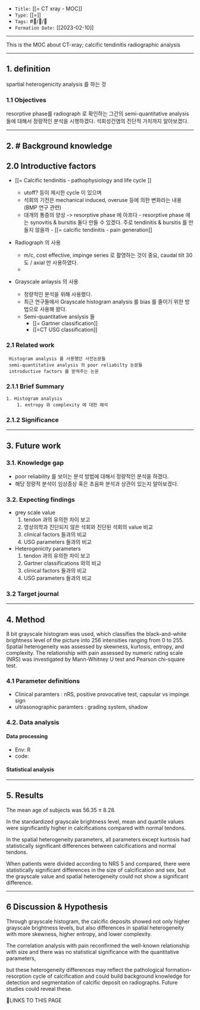 
-   `Title:` [[= CT xray - MOC]]
-   `Type:` [[=]]
-   `Tags:` #🧠️/📝️/🌱️ 
-   `Formation Date:` [[2023-02-10]]
---

This is the MOC about CT-xray; calcific tendinitis radiographic analysis

---
## 1. definition

spartial heterogenicity analysis  를 하는 것

### 1.1 Objectives
resorptive phase를 radiograph 로 확인하는 그간의 semi-quantitative analysis 들에 대해서 정량적인 분석을 시행하겠다.
석회성건염의 진단적 가치까지 알아보겠다.

---
## 2.  # Background knowledge

## 2.0 Introductive factors
- [[= Calcific tendinitis - pathophysiology and life cycle ]]
	- utoff? 등이 제시한 cycle 이 있으며
	- 석회의 기전은 mechanical induced, overuse 등에 의한 변화라는 내용(BMP 연구 관련)
	- 대개의 통증의 양상 -> resorptive phase 에 아프다 - resorptive phase 에는 synovitis & bursitis 둘다 만들 수 있겠다. 주로 tendinitis & bursitis 를 만들지 않을까 - [[= calcific tendinitis - pain generation]]
	
- Radiograph 의 사용
	- m/c, cost effective, impinge series 로 촬영하는 것이 중요, caudal tilt 30도 / axial 만 사용하였다.
	- 
- Grayscale anlaysis 의 사용
	- 정량적인 분석을 위해 사용했다.
	- 최근 연구들에서 Grayscale histogram analysis  를 bias 를 줄이기 위한 방법으로 사용해 왔다.
	- Semi-quantitative anslysis 들
		- [[= Gartner classification]]
		- [[=CT USG classification]]
### 2.1 Related work
	 Histogram analysis 를 사용했던 사전논문들
	 semi-quantitative analysis 의 poor reliabilty 논문들
	 introductive factors 를 받쳐주는 논문

### 2.1.1 Brief Summary 
	1. Histogram analysis
		1. entropy 와 complexity 에 대한 해석

### 2.1.2 Significance




---

## 3. Future work

### 3.1. Knowledge gap

- poor reliability 를 보이는 분석 방법에 대해서 정량적인 분석을 하겠다. 
- 해당 정량적 분석이 임상증상 혹은 초음파 분석과 상관이 있는지 알아보겠다.


### 3.2. Expecting findings
- grey scale value 
	1. tendon 과의 유의한 차이 보고
	2. 영상의학과 진단되지 않은 석회와 진단된 석회의 value 비교
	3. clinical factors 들과의 비교
	4. USG parameters 들과의 비교
- Heterogenicity parameters
	1. tendon 과의 유의한 차이 보고
	2. Gartner classifications 와의 비교
	3. clinical factors 들과의 비교
	4. USG parameters 들과의 비교
### 3.2 Target journal
---
## 4. Method

8 bit grayscale histogram was used, which classifies the black-and-white brightness level of the picture into 256 intensities ranging from 0 to 255. Spatial heterogeneity was assessed by skewness, kurtosis, entropy, and complexity. The relationship with pain assessed by numeric rating scale (NRS) was investigated by Mann-Whitney U test and Pearson chi-square test.

### 4.1 Parameter definitions
- Clinical paramters : nRS, positive provocative test, capsular vs impinge sign
- ultrasonographic paramters : grading system, shadow

### 4.2. Data analysis

#### Data processing
 - Env: R
 - code: 



#### Statistical analysis


---

## 5. Results

The mean age of subjects was 56.35 ± 8.28. 

In the standardized grayscale brightness level, mean and quartile values were significantly higher in calcifications compared with normal tendons.

In the spatial heterogeneity parameters, all parameters except kurtosis had statistically significant differences between calcifications and normal tendons. 

When patients were divided according to NRS 5 and compared, there were statistically significant differences in the size of calcification and sex, but the grayscale value and spatial heterogeneity could not show a significant difference.

---
## 6 Discussion & Hypothesis
Through grayscale histogram, the calcific deposits showed not only higher grayscale brightness levels, but also differences in spatial heterogeneity with more skewness, higher entropy, and lower complexity. 

The correlation analysis with pain reconfirmed the well-known relationship with size and there was no statistical significance with the quantitative parameters, 

but these heterogeneity differences may reflect the pathological formation-resorption cycle of calcification and could build background knowledge for detection and segmentation of calcific deposit on radiographs. Future studies could reveal these.

🔗LINKS TO THIS PAGE